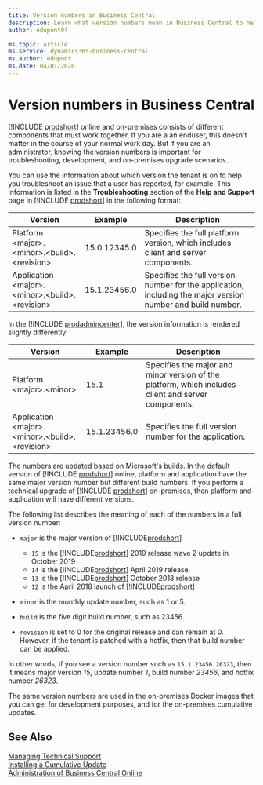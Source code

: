 ```yaml
---
title: Version numbers in Business Central
description: Learn what version numbers mean in Business Central to help you troubleshoot any issues.
author: edupont04

ms.topic: article
ms.service: dynamics365-business-central
ms.author: edupont
ms.date: 04/01/2020
---
```

# Version numbers in Business Central

[!INCLUDE [prodshort](../developer/includes/prodshort.md)] online and on-premises consists of different components that must work together. If you are a an enduser, this doesn't matter in the course of your normal work day. But if you are an administrator, knowing the version numbers is important for troubleshooting, development, and on-premises upgrade scenarios.  

You can use the information about which version the tenant is on to help you troubleshoot an issue that a user has reported, for example. This information is listed in the **Troubleshooting** section of the **Help and Support** page in [!INCLUDE [prodshort](../developer/includes/prodshort.md)] in the following format:

|Version  |Example      |Description                                 |
|---------|-------------|--------------------------------------------|
|Platform \<major>.\<minor>.\<build>.\<revision>|15.0.12345.0 | Specifies the full platform version, which includes client and server components. |
|Application \<major>.\<minor>.\<build>.\<revision>|15.1.23456.0| Specifies the full version number for the application, including the major version number and build number. |

In the [!INCLUDE [prodadmincenter](../developer/includes/prodadmincenter.md)], the version information is rendered slightly differently:

|Version  |Example      |Description                                 |
|---------|-------------|--------------------------------------------|
|Platform  \<major>.\<minor>|15.1 | Specifies the major and minor version of the platform, which includes client and server components. |
|Application \<major>.\<minor>.\<build>.\<revision>|15.1.23456.0 | Specifies the full version number for the application. |

The numbers are updated based on Microsoft's builds. In the default version of [!INCLUDE [prodshort](../developer/includes/prodshort.md)] online, platform and application have the same major version number but different build numbers. If you perform a technical upgrade of [!INCLUDE [prodshort](../developer/includes/prodshort.md)] on-premises, then platform and application will have different versions.  

The following list describes the meaning of each of the numbers in a full version number:

- `major` is the major version of [!INCLUDE[prodshort](../developer/includes/prodshort.md)]

  - `15` is the [!INCLUDE[prodshort](../developer/includes/prodshort.md)] 2019 release wave 2 update in October 2019
  - `14` is the [!INCLUDE[prodshort](../developer/includes/prodshort.md)] April 2019 release
  - `13` is the [!INCLUDE[prodshort](../developer/includes/prodshort.md)] October 2018 release
  - `12` is the April 2018 launch of [!INCLUDE[prodshort](../developer/includes/prodshort.md)]

- `minor` is the monthly update number, such as 1 or 5.
- `build` is the five digit build number, such as 23456.
- `revision` is set to 0 for the original release and can remain at 0. However, if the tenant is patched with a hotfix, then that build number can be applied.

In other words, if you see a version number such as `15.1.23456.26323`, then it means major version *15*, update number *1*, build number *23456*, and hotfix number *26323*.

The same version numbers are used in the on-premises Docker images that you can get for development purposes, and for the on-premises cumulative updates.  

## See Also

[Managing Technical Support](manage-technical-support.md)  
[Installing a Cumulative Update](../upgrade/upgrading-cumulative-update.md)  
[Administration of Business Central Online](tenant-administration.md)  

